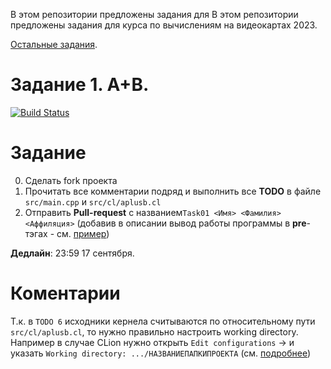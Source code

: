 В этом репозитории предложены задания для В этом репозитории предложены задания для курса по вычислениям на видеокартах 2023.

[Остальные задания](https://github.com/GPGPUCourse/GPGPUTasks2023/).

# Задание 1. A+B.

[![Build Status](https://github.com/GPGPUCourse/GPGPUTasks2023/actions/workflows/cmake.yml/badge.svg?branch=task01&event=push)](https://github.com/GPGPUCourse/GPGPUTasks2023/actions/workflows/cmake.yml)

Задание
=======

0. Сделать fork проекта
1. Прочитать все комментарии подряд и выполнить все **TODO** в файле ``src/main.cpp`` и ``src/cl/aplusb.cl``
2. Отправить **Pull-request** с названием```Task01 <Имя> <Фамилия> <Аффиляция>``` (добавив в описании вывод работы программы в **pre**-тэгах - см. [пример](https://raw.githubusercontent.com/GPGPUCourse/GPGPUTasks2023/task01/.github/pull_request_example.md))

**Дедлайн**: 23:59 17 сентября.

Коментарии
==========

Т.к. в ``TODO 6`` исходники кернела считываются по относительному пути ``src/cl/aplusb.cl``, то нужно правильно настроить working directory. Например в случае CLion нужно открыть ``Edit configurations`` -> и указать ``Working directory: .../НАЗВАНИЕПАПКИПРОЕКТА`` (см. [подробнее](https://github.com/GPGPUCourse/GPGPUTasks2023/tree/task01/.figures))